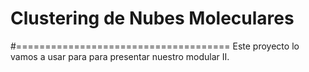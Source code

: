 # Clustering de Nubes Moleculares

#=====================================
Este proyecto lo vamos a usar para para presentar nuestro modular II.